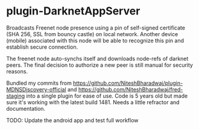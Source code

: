 # plugin-DarknetAppServer
Broadcasts Freenet node presence using a pin of self-signed certificate (SHA 256, SSL from bouncy castle) on local network. Another device (mobile) associated with this node will be able to recognize this pin and establish secure connection.

The freenet node auto-synchs itself and downloads node-refs of darknet peers. The final decision to authorize a new peer is still manual for security reasons. 

Bundled my commits from https://github.com/NiteshBharadwaj/plugin-MDNSDiscovery-official and https://github.com/NiteshBharadwaj/fred-staging into a single plugin for ease of use. Code is 5 years old but made sure it's working with the latest build 1481. Needs a little refractor and documentation.

TODO: Update the android app and test full workflow


